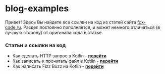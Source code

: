 

# blog-examples

Привет! Здесь Вы найдете все ссылки на код из статей сайта [fox-code.ru](https://fox-code.ru). Раздел постоянно пополняется, и может немного отличаться (в лучшую сторону) от оригинала кода в статье.


### Статьи и ссылки на код
* Как сделать HTTP запрос в Kotlin - [**перейти**](https://github.com/klesarev/blog-examples/tree/master/src/main/httprequest "Как сделать HTTP запрос в Kotlin")
* Как записать и прочитать файл в Kotlin - [**перейти**](https://github.com/klesarev/blog-examples/tree/master/src/main/FileDataHelper "Как записать и прочитать файл в Kotlin")
* Как написать Fizz Buzz на Kotlin - [**перейти**](https://github.com/klesarev/blog-examples/tree/master/src/main/FizzBuzz "Как записать и прочитать файл в Kotlin")
